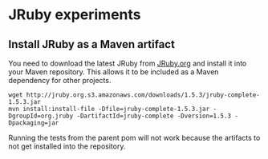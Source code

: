 # JRuby experiments

## Install JRuby as a Maven artifact

You need to download the latest JRuby from [JRuby.org](http://www.jruby.org) and install it into your Maven repository. This allows it to be included as a Maven dependency for other projects.

    wget http://jruby.org.s3.amazonaws.com/downloads/1.5.3/jruby-complete-1.5.3.jar
    mvn install:install-file -Dfile=jruby-complete-1.5.3.jar -DgroupId=org.jruby -DartifactId=jruby-complete -Dversion=1.5.3 -Dpackaging=jar
    

Running the tests from the parent pom will not work because the artifacts to not get installed into the repository.